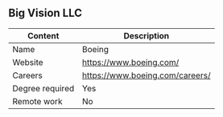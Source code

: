 ## Big Vision LLC

Content|Description
-|-
Name|Boeing
Website|https://www.boeing.com/
Careers|https://www.boeing.com/careers/
Degree required|Yes
Remote work|No
